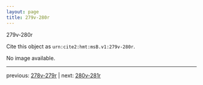 ```yaml
---
layout: page
title: 279v-280r
---
```


279v-280r

Cite this object as `urn:cite2:hmt:msB.v1:279v-280r`.

No image available. 



---

previous: [278v-279r](../278v-279r/) | next: [280v-281r](../280v-281r/)